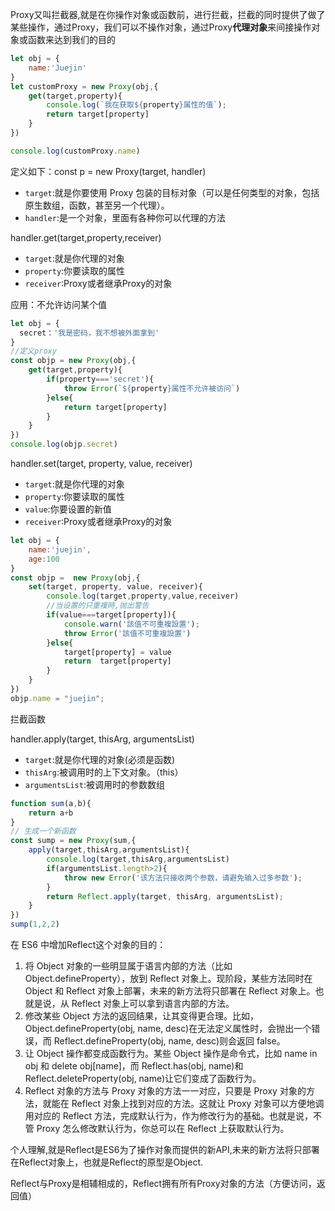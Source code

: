 Proxy又叫拦截器,就是在你操作对象或函数前，进行拦截，拦截的同时提供了做了某些操作，通过Proxy，我们可以不操作对象，通过Proxy**代理对象**来间接操作对象或函数来达到我们的目的

```javascript
let obj = {
	name:'Juejin'
}
let customProxy = new Proxy(obj,{
	get(target,property){
    	console.log(`我在获取${property}属性的值`);
        return target[property]
    }
})

console.log(customProxy.name)
```



定义如下：const p = new Proxy(target, handler)

- `target`:就是你要使用 Proxy 包装的目标对象（可以是任何类型的对象，包括原生数组，函数，甚至另一个代理）。
- `handler`:是一个对象，里面有各种你可以代理的方法

handler.get(target,property,receiver)

- `target`:就是你代理的对象
- `property`:你要读取的属性
- `receiver`:Proxy或者继承Proxy的对象



应用：不允许访问某个值

```javascript
let obj = {
  secret：'我是密码，我不想被外面拿到'
}
//定义proxy
const objp = new Proxy(obj,{
	get(target,property){
    	if(property==='secret'){
       		throw Error(`${property}属性不允许被访问`) 	
        }else{
        	return target[property]
        }
    }
})
console.log(objp.secret)
```



handler.set(target, property, value, receiver)

- `target`:就是你代理的对象
- `property`:你要读取的属性
- `value`:你要设置的新值
- `receiver`:Proxy或者继承Proxy的对象

```javascript
let obj = {
	name:'juejin',
    age:100
}
const objp =  new Proxy(obj,{
	set(target, property, value, receiver){
    	console.log(target,property,value,receiver)
        //当设置的只重複時,抛出警告
        if(value===target[property]){
        	console.warn('該值不可重複設置');
            throw Error('該值不可重複設置')
        }else{
            target[property] = value
        	return  target[property]
        }
    }
})
objp.name = "juejin";
```

拦截函数

handler.apply(target, thisArg, argumentsList)

- `target`:就是你代理的对象(必须是函数)
- `thisArg`:被调用时的上下文对象。（this）
- `argumentsList`:被调用时的参数数组

```javascript
function sum(a,b){
	return a+b
}
// 生成一个新函数
const sump = new Proxy(sum,{   
	apply(target,thisArg,argumentsList){
    	console.log(target,thisArg,argumentsList)
     	if(argumentsList.length>2){
        	throw new Error('该方法只接收两个参数，请避免输入过多参数');
        }
        return Reflect.apply(target, thisArg, argumentsList);
    }
})
sump(1,2,2)
```



在 ES6 中增加Reflect这个对象的目的：

1. 将 Object 对象的一些明显属于语言内部的方法（比如 Object.defineProperty），放到 Reflect 对象上。现阶段，某些方法同时在 Object 和 Reflect 对象上部署，未来的新方法将只部署在 Reflect 对象上。也就是说，从 Reflect 对象上可以拿到语言内部的方法。
2. 修改某些 Object 方法的返回结果，让其变得更合理。比如，Object.defineProperty(obj, name, desc)在无法定义属性时，会抛出一个错误，而 Reflect.defineProperty(obj, name, desc)则会返回 false。
3. 让 Object 操作都变成函数行为。某些 Object 操作是命令式，比如 name in obj 和 delete obj[name]，而 Reflect.has(obj, name)和 Reflect.deleteProperty(obj, name)让它们变成了函数行为。
4. Reflect 对象的方法与 Proxy 对象的方法一一对应，只要是 Proxy 对象的方法，就能在 Reflect 对象上找到对应的方法。这就让 Proxy 对象可以方便地调用对应的 Reflect 方法，完成默认行为，作为修改行为的基础。也就是说，不管 Proxy 怎么修改默认行为，你总可以在 Reflect 上获取默认行为。



个人理解,就是Reflect是ES6为了操作对象而提供的新API,未来的新方法将只部署在Reflect对象上，也就是Reflect的原型是Object. 

Reflect与Proxy是相辅相成的，Reflect拥有所有Proxy对象的方法（方便访问，返回值）

